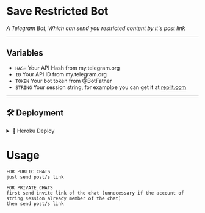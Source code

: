 # Save Restricted Bot

*A Telegram Bot, Which can send you restricted content by it's post link*

---

## Variables

- `HASH` Your API Hash from my.telegram.org
- `ID` Your API ID from my.telegram.org
- `TOKEN` Your bot token from @BotFather
- `STRING` Your session string, for examplpe you can get it at [replit.com](https://replit.com/@ErichDaniken/Generate-Telegram-String-Session)

---
## 🛠️ Deployment

<details>
  <summary>🔆 Heroku Deploy</summary>

<br>

[![Deploy](https://www.herokucdn.com/deploy/button.svg)](https://heroku.com/deploy?template=https://github.com/TheFlashSpeedster/ACE-Save-Restricted)
</details>


# Usage

```
FOR PUBLIC CHATS 
just send post/s link

FOR PRIVATE CHATS
first send invite link of the chat (unnecessary if the account of string session already member of the chat)
then send post/s link
```

